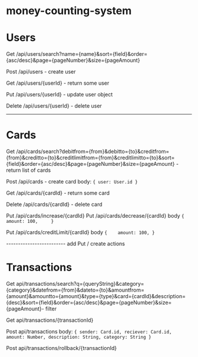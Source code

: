 # money-counting-system

# Users
Get /api/users/search?name={name}&sort={field}&order={asc/desc}&page={pageNumber}&size={pageAmount}

Post /api/users - create user

Get /api/users/{userId} - return some user

Put /api/users/{userId} - update user object

Delete /api/users/{userId} - delete user

------------------------

# Cards
Get /api/cards/search?debitfrom={from}&debitto={to}&creditfrom={from}&creditto={to}&creditlimitfrom={from}&creditlimitto={to}&sort={field}&order={asc/desc}&page={pageNumber}&size={pageAmount} - return list of cards

Post /api/cards - create card
body:
	`{
		user: User.id
	}`

Get /api/cards/{cardId} - return some card

Delete /api/cards/{cardId} - delete card

Put /api/cards/increase/{cardId} 
Put /api/cards/decrease/{cardId}
	body 
	`{   
		amount: 100,	
	}`
	
Put /api/cards/creditLimit/{cardId}
body 
	`{   
		amount: 100,
	}` 

------------------------- add Put / create actions

# Transactions


Get api/transactions/search?q={queryString}&category={category}&datefrom={from}&dateto={to}&amountfrom={amount}&amountto={amount}&type={type}&card={cardId}&description={desc}&sort={field}&order={asc/desc}&page={pageNumber}&size={pageAmount}- filter 


Get api/transactions/{transactionId}

Post api/transactions
body:
`{
	sender: Card.id,
	reciever: Card.id,
	amount: Number,
	description: String,
	category: String
}`

Post api/transactions/rollback/{transactionId}


